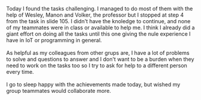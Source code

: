 Today I found the tasks challenging. I managed to do most of them with the help of Wesley, Manon and Volker, the professor but I stopped at step 4 from the task in slide 105. I didn't have the knoledge to continue, and none of my teammates were in class or available to help me. I think I already did a giant effort on doing all the tasks until this one giving the nule experience I have in IoT or programming in general.
<br><br>
As helpful as my colleagues from other grups are, I have a lot of problems to solve and questions to answer and I don't want to be a burden when they need to work on the tasks too so I try to ask for help to a different person every time.
<br><br>
I go to sleep happy with the achievements made today, but wished my group teammates would collaborate more.
